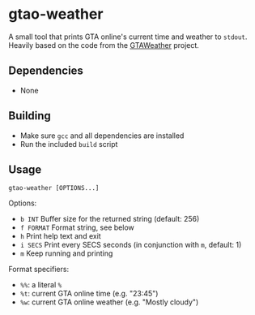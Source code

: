 # gtao-weather 

A small tool that prints GTA online's current time and weather to `stdout`.  
Heavily based on the code from the [GTAWeather](https://github.com/adam10603/GTAWeather) project.

## Dependencies

- None

## Building

- Make sure `gcc` and all dependencies are installed
- Run the included `build` script

## Usage

    gtao-weather [OPTIONS...]

Options:

- `b INT` Buffer size for the returned string (default: 256)
- `f FORMAT` Format string, see below
- `h` Print help text and exit
- `i SECS` Print every SECS seconds (in conjunction with `m`, default: 1)
- `m` Keep running and printing

Format specifiers:

- `%%`: a literal `%`
- `%t`: current GTA online time (e.g. "23:45")
- `%w`: current GTA online weather (e.g. "Mostly cloudy")

